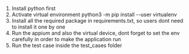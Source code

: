 1. Install python first
2. Activate virtual environment python3 -m pip install --user virtualenv
3. Install all the required package in requirements.txt, so users dont need to install it one by one
4. Run the appium and also the virtual device, dont forget to set the env carefully in order to make the application run
5. Run the test case inside the test_cases folder